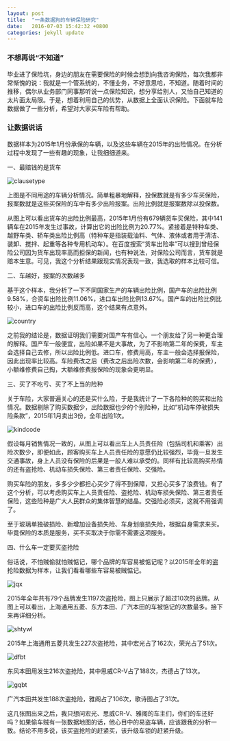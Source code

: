 ```yaml
---
layout: post
title:  "一条数据狗的车辆保险研究"
date:   2016-07-03 15:42:32 +0800
categories: jekyll update
---
```

### 不想再说“不知道”

毕业进了保险坑，身边的朋友在需要保险的时候会想到向我咨询保险，每次我都非常惭愧的说：我就是一个管系统的，不懂业务，不好意思哈，不知道。随着时间的推移，偶尔从业务部门同事那听说一点保险知识，想分享给别人，又怕自己知道的太片面太局限。于是，想着利用自己的优势，从数据上全面认识保险。下面就车险数据做了一些分析，希望对大家买车险有帮助。

### 让数据说话

数据样本为2015年1月份承保的车辆，以及这些车辆在2015年的出险情况。在分析过程中发现了一些有趣的现象，让我细细道来。

一、最赔钱的是货车

![clausetype]({{site.baseurl}}/pictures/baoxian1/clausetype.jpg)

上图是不同用途的车辆分析情况。简单粗暴地解释，投保数就是有多少车买保险，报案数就是这些买保险的车中有多少出险报案。出险比例就是报案数除以投保数。

从图上可以看出货车的出险比例最高，2015年1月份有679辆货车买保险，其中141辆车在2015年发生过事故，计算出它的出险比例为20.77%。紧接着是特种车类、越野车类、轿车类出险比例高（特种车是指装载油料、气体、液体或者用于清洁、装卸、搅拌、起重等各种专用机动车）。在百度搜索“货车出险率”可以搜到曾经保险公司因为货车出现率高而拒保的新闻，也有种说法，对保险公司而言，货车就是赔本生意。可见，我这个分析结果跟现实情况表现一致，我选取的样本比较可信。

二、车越好，报案的次数越多

基于这个样本，我分析了一下不同国家生产的车辆出险比例，国产车的出险比例9.58%，合资车出险比例11.06%，进口车出险比例13.67%。国产车的出险比例比较小，进口车的出险比例反而高，这个结果有点意外。

![country]({{site.baseurl}}/pictures/baoxian1/country.png)

之前我的结论是，数据证明我们需要对国产车有信心。一个朋友给了另一种更合理的解释。国产车一般便宜，出险如果不是大事故，为了不影响第二年的保费，车主会选择自己去修，所以出险比例低。进口车，修费用高，车主一般会选择报保险，因此出现率比较高。车险费改之后（费改之后出险次数，会影响第二年的保费），小额维修费自己掏，大额维修费报保险的现象会更明显。

三、买了不吃亏、买了不上当的险种

关于车险，大家普遍关心的还是买什么险，于是我统计了一下各险种的购买和出险情况。数据剔除了购买数据少，出险数据也少的个别险种，比如“机动车停驶损失险条款”，2015年1月卖出3份，全年出险1次。

![kindcode]({{site.baseurl}}/pictures/baoxian1/kindcode.png)

假设每月销售情况一致的，从图上可以看出车上人员责任险（包括司机和乘客）出险次数少，即便如此，顾客购买车上人员责任险的意愿仍比较强烈，毕竟一旦发生交通事故，身上人员没有保险的后果是一般人难以承受的。同样有比较高购买热情的还有盗抢险、机动车损失保险、第三者责任保险、交强险。

购买车险的朋友，多多少少都担心买少了得不到保障，又担心买多了浪费钱。有了这个分析，可以考虑购买车上人员责任险、盗抢险、机动车损失保险、第三者责任保险，这些险种是广大人民群众的集体智慧的结晶。交强险必须买，这就不用强调了。

至于玻璃单独破损险、新增加设备损失险、车身划痕损失险，根据自身需求来买。毕竟保险的本质是服务，买不买取决于你需不需要这项服务。

四、什么车一定要买盗抢险

俗话说，不怕贼偷就怕贼惦记，哪个品牌的车容易被惦记呢？以2015年全年的盗抢险数据为样本，让我们看看哪些车容易被贼惦记。

![jqx]({{site.baseurl}}/pictures/baoxian1/jqx.png)

2015年全年共有79个品牌发生1197次盗抢险，图上只展示了超过10次的品牌。从图上可以看出，上海通用五菱、东方本田、广汽本田的车被惦记的次数最多。接下来再详细分析。

![shtywl]({{site.baseurl}}/pictures/baoxian1/shtywl.png)

2015年上海通用五菱共发生227次盗抢险，其中宏光占了162次，荣光占了51次。

![dfbt]({{site.baseurl}}/pictures/baoxian1/dfbt.png)

东风本田用发生216次盗抢险，其中思威CR-V占了188次，杰德占了13次。

![gqbt]({{site.baseurl}}/pictures/baoxian1/gqbt.png)

广汽本田共发生188次盗抢险，雅阁占了106次，歌诗图占了31次。

这几张图出来之后，我只想问宏光、思威CR-V、雅阁的车主们，你们的车还好吗？如果偷车贼有一张数据地图的话，他心目中的易盗车辆，应该跟我的分析一致。结论不用多说，该买盗抢险的赶紧买，该升级车锁的赶紧升级。


